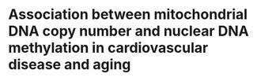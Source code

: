 # Association between mitochondrial DNA copy number and nuclear DNA methylation in cardiovascular disease and aging
